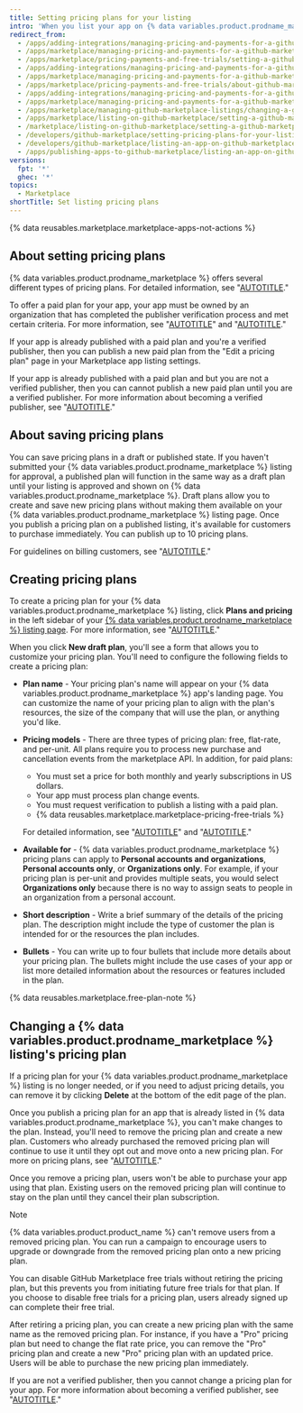 ```yaml
---
title: Setting pricing plans for your listing
intro: 'When you list your app on {% data variables.product.prodname_marketplace %}, you can choose to provide your app as a free service or sell your app. If you plan to sell your app, you can create different pricing plans for different feature tiers.'
redirect_from:
  - /apps/adding-integrations/managing-pricing-and-payments-for-a-github-marketplace-listing/setting-a-github-marketplace-listing-s-pricing-plan
  - /apps/marketplace/managing-pricing-and-payments-for-a-github-marketplace-listing/setting-a-github-marketplace-listing-s-pricing-plan
  - /apps/marketplace/pricing-payments-and-free-trials/setting-a-github-marketplace-listing-s-pricing-plan
  - /apps/adding-integrations/managing-pricing-and-payments-for-a-github-marketplace-listing/about-github-marketplace-pricing-plans
  - /apps/marketplace/managing-pricing-and-payments-for-a-github-marketplace-listing/about-github-marketplace-pricing-plans
  - /apps/marketplace/pricing-payments-and-free-trials/about-github-marketplace-pricing-plans
  - /apps/adding-integrations/managing-pricing-and-payments-for-a-github-marketplace-listing/changing-a-github-marketplace-listing-s-pricing-plan
  - /apps/marketplace/managing-pricing-and-payments-for-a-github-marketplace-listing/changing-a-github-marketplace-listing-s-pricing-plan
  - /apps/marketplace/managing-github-marketplace-listings/changing-a-github-marketplace-listing-s-pricing-plan
  - /apps/marketplace/listing-on-github-marketplace/setting-a-github-marketplace-listing-s-pricing-plan
  - /marketplace/listing-on-github-marketplace/setting-a-github-marketplace-listing-s-pricing-plan
  - /developers/github-marketplace/setting-pricing-plans-for-your-listing
  - /developers/github-marketplace/listing-an-app-on-github-marketplace/setting-pricing-plans-for-your-listing
  - /apps/publishing-apps-to-github-marketplace/listing-an-app-on-github-marketplace/setting-pricing-plans-for-your-listing
versions:
  fpt: '*'
  ghec: '*'
topics:
  - Marketplace
shortTitle: Set listing pricing plans
---
```


{% data reusables.marketplace.marketplace-apps-not-actions %}

## About setting pricing plans

{% data variables.product.prodname_marketplace %} offers several different types of pricing plans. For detailed information, see "[AUTOTITLE](/apps/github-marketplace/selling-your-app-on-github-marketplace/pricing-plans-for-github-marketplace-apps)."

To offer a paid plan for your app, your app must be owned by an organization that has completed the publisher verification process and met certain criteria. For more information, see "[AUTOTITLE](/apps/github-marketplace/github-marketplace-overview/applying-for-publisher-verification-for-your-organization)" and "[AUTOTITLE](/apps/github-marketplace/creating-apps-for-github-marketplace/requirements-for-listing-an-app)."

If your app is already published with a paid plan and you're a verified publisher, then you can publish a new paid plan from the "Edit a pricing plan" page in your Marketplace app listing settings.

If your app is already published with a paid plan and but you are not a verified publisher, then you can cannot publish a new paid plan until you are a verified publisher. For more information about becoming a verified publisher, see "[AUTOTITLE](/apps/github-marketplace/github-marketplace-overview/applying-for-publisher-verification-for-your-organization)."

## About saving pricing plans

You can save pricing plans in a draft or published state. If you haven't submitted your {% data variables.product.prodname_marketplace %} listing for approval, a published plan will function in the same way as a draft plan until your listing is approved and shown on {% data variables.product.prodname_marketplace %}. Draft plans allow you to create and save new pricing plans without making them available on your {% data variables.product.prodname_marketplace %} listing page. Once you publish a pricing plan on a published listing, it's available for customers to purchase immediately. You can publish up to 10 pricing plans.

For guidelines on billing customers, see "[AUTOTITLE](/apps/github-marketplace/selling-your-app-on-github-marketplace/billing-customers)."

## Creating pricing plans

To create a pricing plan for your {% data variables.product.prodname_marketplace %} listing, click **Plans and pricing** in the left sidebar of your [{% data variables.product.prodname_marketplace %} listing page](https://github.com/marketplace/manage). For more information, see "[AUTOTITLE](/apps/github-marketplace/listing-an-app-on-github-marketplace/drafting-a-listing-for-your-app)."

When you click **New draft plan**, you'll see a form that allows you to customize your pricing plan. You'll need to configure the following fields to create a pricing plan:

* **Plan name** - Your pricing plan's name will appear on your {% data variables.product.prodname_marketplace %} app's landing page. You can customize the name of your pricing plan to align with the plan's resources, the size of the company that will use the plan, or anything you'd like.

* **Pricing models** - There are three types of pricing plan: free, flat-rate, and per-unit. All plans require you to process new purchase and cancellation events from the marketplace API. In addition, for paid plans:

  * You must set a price for both monthly and yearly subscriptions in US dollars.
  * Your app must process plan change events.
  * You must request verification to publish a listing with a paid plan.
  * {% data reusables.marketplace.marketplace-pricing-free-trials %}

  For detailed information, see "[AUTOTITLE](/apps/github-marketplace/selling-your-app-on-github-marketplace/pricing-plans-for-github-marketplace-apps)" and "[AUTOTITLE](/apps/github-marketplace/using-the-github-marketplace-api-in-your-app)."

* **Available for** - {% data variables.product.prodname_marketplace %} pricing plans can apply to **Personal accounts and organizations**, **Personal accounts only**, or **Organizations only**. For example, if your pricing plan is per-unit and provides multiple seats, you would select **Organizations only** because there is no way to assign seats to people in an organization from a personal account.

* **Short description** - Write a brief summary of the details of the pricing plan. The description might include the type of customer the plan is intended for or the resources the plan includes.

* **Bullets** - You can write up to four bullets that include more details about your pricing plan. The bullets might include the use cases of your app or list more detailed information about the resources or features included in the plan.

{% data reusables.marketplace.free-plan-note %}

## Changing a {% data variables.product.prodname_marketplace %} listing's pricing plan

If a pricing plan for your {% data variables.product.prodname_marketplace %} listing is no longer needed, or if you need to adjust pricing details, you can remove it by clicking **Delete** at the bottom of the edit page of the plan.

Once you publish a pricing plan for an app that is already listed in {% data variables.product.prodname_marketplace %}, you can't make changes to the plan. Instead, you'll need to remove the pricing plan and create a new plan. Customers who already purchased the removed pricing plan will continue to use it until they opt out and move onto a new pricing plan. For more on pricing plans, see "[AUTOTITLE](/apps/github-marketplace/selling-your-app-on-github-marketplace/pricing-plans-for-github-marketplace-apps)."

Once you remove a pricing plan, users won't be able to purchase your app using that plan. Existing users on the removed pricing plan will continue to stay on the plan until they cancel their plan subscription.

> [!NOTE]
> {% data variables.product.product_name %} can't remove users from a removed pricing plan. You can run a campaign to encourage users to upgrade or downgrade from the removed pricing plan onto a new pricing plan.

You can disable GitHub Marketplace free trials without retiring the pricing plan, but this prevents you from initiating future free trials for that plan. If you choose to disable free trials for a pricing plan, users already signed up can complete their free trial.

After retiring a pricing plan, you can create a new pricing plan with the same name as the removed pricing plan. For instance, if you have a "Pro" pricing plan but need to change the flat rate price, you can remove the "Pro" pricing plan and create a new "Pro" pricing plan with an updated price. Users will be able to purchase the new pricing plan immediately.

If you are not a verified publisher, then you cannot change a pricing plan for your app. For more information about becoming a verified publisher, see "[AUTOTITLE](/apps/github-marketplace/github-marketplace-overview/applying-for-publisher-verification-for-your-organization)."
